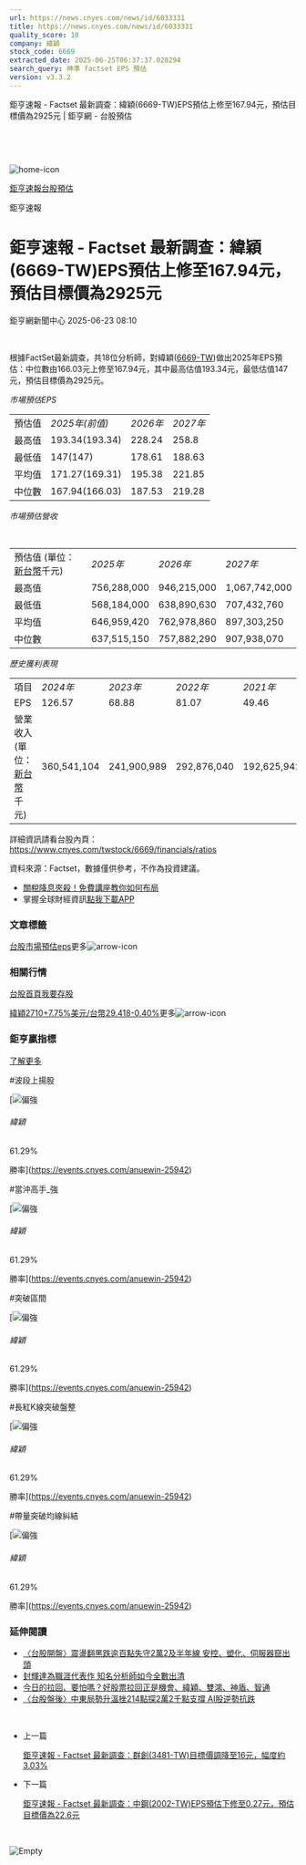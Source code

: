 ```yaml
---
url: https://news.cnyes.com/news/id/6033331
title: https://news.cnyes.com/news/id/6033331
quality_score: 10
company: 緯穎
stock_code: 6669
extracted_date: 2025-06-25T06:37:37.028294
search_query: 神準 factset EPS 預估
version: v3.3.2
---
```


鉅亨速報 - Factset 最新調查：緯穎(6669-TW)EPS預估上修至167.94元，預估目標價為2925元 | 鉅亨網 - 台股預估

‌

‌

![home-icon](/assets/icons/breadCrumb/symbol-icon-home.svg)

[鉅亨速報](/news/cat/anue_live)[台股預估](/news/cat/tw_forecast)

鉅亨速報

# 鉅亨速報 - Factset 最新調查：緯穎(6669-TW)EPS預估上修至167.94元，預估目標價為2925元

鉅亨網新聞中心 2025-06-23 08:10

‌

根據FactSet最新調查，共18位分析師，對緯穎([6669-TW](https://www.cnyes.com/twstock/6669))做出2025年EPS預估：中位數由166.03元上修至167.94元，其中最高估值193.34元，最低估值147元，預估目標價為2925元。

*市場預估EPS*

|  |  |  |  |
| --- | --- | --- | --- |
| 預估值 | *2025年(前值)* | *2026年* | *2027年* |
| 最高值 | 193.34(193.34) | 228.24 | 258.8 |
| 最低值 | 147(147) | 178.61 | 188.63 |
| 平均值 | 171.27(169.31) | 195.38 | 221.85 |
| 中位數 | 167.94(166.03) | 187.53 | 219.28 |

*市場預估營收*

‌

|  |  |  |  |
| --- | --- | --- | --- |
| 預估值 (單位：[新台幣](https://invest.cnyes.com/forex/detail/usdtwd)千元) | *2025年* | *2026年* | *2027年* |
| 最高值 | 756,288,000 | 946,215,000 | 1,067,742,000 |
| 最低值 | 568,184,000 | 638,890,630 | 707,432,760 |
| 平均值 | 646,959,420 | 762,978,860 | 897,303,250 |
| 中位數 | 637,515,150 | 757,882,290 | 907,938,070 |

*歷史獲利表現*

|  |  |  |  |  |
| --- | --- | --- | --- | --- |
| 項目 | *2024年* | *2023年* | *2022年* | *2021年* |
| EPS | 126.57 | 68.88 | 81.07 | 49.46 |
| 營業收入 (單位：[新台幣](https://invest.cnyes.com/forex/detail/usdtwd)千元) | 360,541,104 | 241,900,989 | 292,876,040 | 192,625,942 |

詳細資訊請看台股內頁：  
<https://www.cnyes.com/twstock/6669/financials/ratios>

資料來源：Factset，數據僅供參考，不作為投資建議。

* [關稅降息夾殺！免費講座教你如何布局](https://www.rsc.com.tw/Cnyes_RSC/SeminarBooking2025InvestmentOutlook.aspx?utm_source=anue&utm_medium=usstocks_end)
* 掌握全球財經資訊[點我下載APP](http://www.cnyes.com/app/?utm_source=mweb&utm_medium=HamMenuBanner&utm_campaign=fixed&utm_content=entr)

### 文章標籤

[台股](https://news.cnyes.com/tag/台股 "台股")[市場預估](https://news.cnyes.com/tag/市場預估 "市場預估")[eps](https://news.cnyes.com/tag/eps "eps")更多![arrow-icon](/assets/icons/arrows/arrow-down.svg)

### 相關行情

[台股首頁](https://www.cnyes.com/twstock)[我要存股](https://supr.link/8OHaU)

[緯穎2710+7.75%](https://www.cnyes.com/twstock/6669)[美元/台幣29.418-0.40%](https://invest.cnyes.com/forex/detail/USDTWD)更多![arrow-icon](/assets/icons/arrows/arrow-down.svg)

### 鉅亨贏指標

[了解更多](https://events.cnyes.com/anuewin-25942)

#波段上揚股

[![偏強](/assets/icons/win-indicator/long.svg)

###### 緯穎

61.29%

勝率](https://events.cnyes.com/anuewin-25942)

#當沖高手\_強

[![偏強](/assets/icons/win-indicator/long.svg)

###### 緯穎

61.29%

勝率](https://events.cnyes.com/anuewin-25942)

#突破區間

[![偏強](/assets/icons/win-indicator/long.svg)

###### 緯穎

61.29%

勝率](https://events.cnyes.com/anuewin-25942)

#長紅K線突破盤整

[![偏強](/assets/icons/win-indicator/long.svg)

###### 緯穎

61.29%

勝率](https://events.cnyes.com/anuewin-25942)

#帶量突破均線糾結

[![偏強](/assets/icons/win-indicator/long.svg)

###### 緯穎

61.29%

勝率](https://events.cnyes.com/anuewin-25942)

### 延伸閱讀

* [〈台股開盤〉震盪翻黑跌逾百點失守2萬2及半年線 安控、塑化、伺服器竄出頭](/news/id/6030962)
* [封輝達為職涯代表作 知名分析師如今全數出清](/news/id/6025334)
* [今日的拉回、要怕嗎？好股票拉回正是機會、緯穎、雙鴻、神盾、智通](/news/id/6022424)
* [〈台股盤後〉中東局勢升溫挫214點探2萬2千點支撐 AI股逆勢抗跌](/news/id/6021739)

‌

* 上一篇

  [鉅亨速報 - Factset 最新調查：群創(3481-TW)目標價調降至16元，幅度約3.03%](/news/id/6033910)
* 下一篇

  [鉅亨速報 - Factset 最新調查：中鋼(2002-TW)EPS預估下修至0.27元，預估目標價為22.6元](/news/id/6032190)

‌

![Empty](/assets/icons/skeleton/empty-image.svg)

‌
